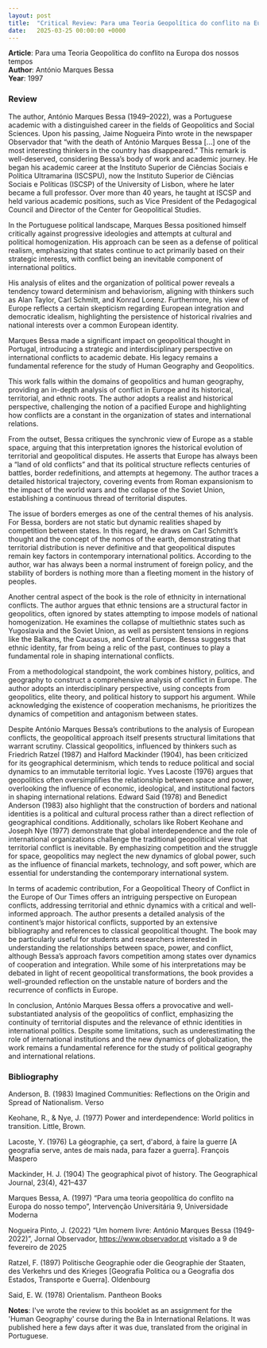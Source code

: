 ```yaml
---
layout: post
title:  "Critical Review: Para uma Teoria Geopolítica do conflito na Europa dos nossos tempos"
date:   2025-03-25 00:00:00 +0000
---
```

**Article**: Para uma Teoria Geopolítica do conflito na Europa dos nossos tempos<br>
**Author**: António Marques Bessa<br>
**Year**: 1997

### Review
The author, António Marques Bessa (1949–2022), was a Portuguese academic with a distinguished career in the fields of Geopolitics and Social Sciences. Upon his passing, Jaime Nogueira Pinto wrote in the newspaper Observador that “with the death of António Marques Bessa [...] one of the most interesting thinkers in the country has disappeared.” This remark is well-deserved, considering Bessa’s body of work and academic journey. He began his academic career at the Instituto Superior de Ciências Sociais e Política Ultramarina (ISCSPU), now the Instituto Superior de Ciências Sociais e Políticas (ISCSP) of the University of Lisbon, where he later became a full professor. Over more than 40 years, he taught at ISCSP and held various academic positions, such as Vice President of the Pedagogical Council and Director of the Center for Geopolitical Studies.

In the Portuguese political landscape, Marques Bessa positioned himself critically against progressive ideologies and attempts at cultural and political homogenization. His approach can be seen as a defense of political realism, emphasizing that states continue to act primarily based on their strategic interests, with conflict being an inevitable component of international politics.

His analysis of elites and the organization of political power reveals a tendency toward determinism and behaviorism, aligning with thinkers such as Alan Taylor, Carl Schmitt, and Konrad Lorenz. Furthermore, his view of Europe reflects a certain skepticism regarding European integration and democratic idealism, highlighting the persistence of historical rivalries and national interests over a common European identity.

Marques Bessa made a significant impact on geopolitical thought in Portugal, introducing a strategic and interdisciplinary perspective on international conflicts to academic debate. His legacy remains a fundamental reference for the study of Human Geography and Geopolitics.

This work falls within the domains of geopolitics and human geography, providing an in-depth analysis of conflict in Europe and its historical, territorial, and ethnic roots. The author adopts a realist and historical perspective, challenging the notion of a pacified Europe and highlighting how conflicts are a constant in the organization of states and international relations.

From the outset, Bessa critiques the synchronic view of Europe as a stable space, arguing that this interpretation ignores the historical evolution of territorial and geopolitical disputes. He asserts that Europe has always been a “land of old conflicts” and that its political structure reflects centuries of battles, border redefinitions, and attempts at hegemony. The author traces a detailed historical trajectory, covering events from Roman expansionism to the impact of the world wars and the collapse of the Soviet Union, establishing a continuous thread of territorial disputes.

The issue of borders emerges as one of the central themes of his analysis. For Bessa, borders are not static but dynamic realities shaped by competition between states. In this regard, he draws on Carl Schmitt’s thought and the concept of the nomos of the earth, demonstrating that territorial distribution is never definitive and that geopolitical disputes remain key factors in contemporary international politics. According to the author, war has always been a normal instrument of foreign policy, and the stability of borders is nothing more than a fleeting moment in the history of peoples.

Another central aspect of the book is the role of ethnicity in international conflicts. The author argues that ethnic tensions are a structural factor in geopolitics, often ignored by states attempting to impose models of national homogenization. He examines the collapse of multiethnic states such as Yugoslavia and the Soviet Union, as well as persistent tensions in regions like the Balkans, the Caucasus, and Central Europe. Bessa suggests that ethnic identity, far from being a relic of the past, continues to play a fundamental role in shaping international conflicts.

From a methodological standpoint, the work combines history, politics, and geography to construct a comprehensive analysis of conflict in Europe. The author adopts an interdisciplinary perspective, using concepts from geopolitics, elite theory, and political history to support his argument. While acknowledging the existence of cooperation mechanisms, he prioritizes the dynamics of competition and antagonism between states.

Despite António Marques Bessa’s contributions to the analysis of European conflicts, the geopolitical approach itself presents structural limitations that warrant scrutiny. Classical geopolitics, influenced by thinkers such as Friedrich Ratzel (1987) and Halford Mackinder (1904), has been criticized for its geographical determinism, which tends to reduce political and social dynamics to an immutable territorial logic. Yves Lacoste (1976) argues that geopolitics often oversimplifies the relationship between space and power, overlooking the influence of economic, ideological, and institutional factors in shaping international relations. Edward Said (1978) and Benedict Anderson (1983) also highlight that the construction of borders and national identities is a political and cultural process rather than a direct reflection of geographical conditions. Additionally, scholars like Robert Keohane and Joseph Nye (1977) demonstrate that global interdependence and the role of international organizations challenge the traditional geopolitical view that territorial conflict is inevitable. By emphasizing competition and the struggle for space, geopolitics may neglect the new dynamics of global power, such as the influence of financial markets, technology, and soft power, which are essential for understanding the contemporary international system.

In terms of academic contribution, For a Geopolitical Theory of Conflict in the Europe of Our Times offers an intriguing perspective on European conflicts, addressing territorial and ethnic dynamics with a critical and well-informed approach. The author presents a detailed analysis of the continent’s major historical conflicts, supported by an extensive bibliography and references to classical geopolitical thought. The book may be particularly useful for students and researchers interested in understanding the relationships between space, power, and conflict, although Bessa’s approach favors competition among states over dynamics of cooperation and integration. While some of his interpretations may be debated in light of recent geopolitical transformations, the book provides a well-grounded reflection on the unstable nature of borders and the recurrence of conflicts in Europe.

In conclusion, António Marques Bessa offers a provocative and well-substantiated analysis of the geopolitics of conflict, emphasizing the continuity of territorial disputes and the relevance of ethnic identities in international politics. Despite some limitations, such as underestimating the role of international institutions and the new dynamics of globalization, the work remains a fundamental reference for the study of political geography and international relations.

### Bibliography
Anderson, B. (1983) Imagined Communities: Reflections on the Origin and Spread of Nationalism. Verso

Keohane, R., & Nye, J. (1977) Power and interdependence: World politics in transition. Little, Brown.

Lacoste, Y. (1976) La géographie, ça sert, d'abord, à faire la guerre [A geografia serve, antes de mais nada, para fazer a guerra]. François Maspero

Mackinder, H. J. (1904) The geographical pivot of history. The Geographical Journal, 23(4), 421–437

Marques Bessa, A. (1997) “Para uma teoria geopolítica do conflito na Europa do nosso tempo”, Intervenção Universitária 9, Universidade Moderna

Nogueira Pinto, J. (2022) “Um homem livre: António Marques Bessa (1949-2022)”, Jornal Observador, https://www.observador.pt visitado a 9 de fevereiro de 2025

Ratzel, F. (1897) Politische Geographie oder die Geographie der Staaten, des Verkehrs und des Krieges [Geografia Politica ou a Geografia dos Estados, Transporte e Guerra]. Oldenbourg

Said, E. W. (1978) Orientalism. Pantheon Books

**Notes**: I've wrote the review to this booklet as an assignment for the 'Human Geography' course during the Ba in International Relations. It was published here a few days after it was due, translated from the original in Portuguese.
